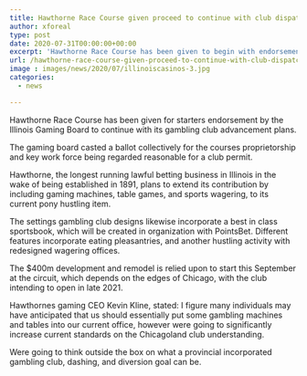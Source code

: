 ```yaml
---
title: Hawthorne Race Course given proceed to continue with club dispatch in Illinois
author: xforeal 
type: post
date: 2020-07-31T00:00:00+00:00
excerpt: 'Hawthorne Race Course has been given to begin with endorsement by the Illinois Gaming Board to continue with its gambling club improvement plans '
url: /hawthorne-race-course-given-proceed-to-continue-with-club-dispatch-in-illinois/
image : images/news/2020/07/illinoiscasinos-3.jpg
categories:
  - news

---
```

Hawthorne Race Course has been given for starters endorsement by the Illinois Gaming Board to continue with its gambling club advancement plans. 

The gaming board casted a ballot collectively for the courses proprietorship and key work force being regarded reasonable for a club permit. 

Hawthorne, the longest running lawful betting business in Illinois in the wake of being established in 1891, plans to extend its contribution by including gaming machines, table games, and sports wagering, to its current pony hustling item. 

The settings gambling club designs likewise incorporate a best in class sportsbook, which will be created in organization with PointsBet. Different features incorporate eating pleasantries, and another hustling activity with redesigned wagering offices. 

The $400m development and remodel is relied upon to start this September at the circuit, which depends on the edges of Chicago, with the club intending to open in late 2021. 

Hawthornes gaming CEO Kevin Kline, stated: I figure many individuals may have anticipated that us should essentially put some gambling machines and tables into our current office, however were going to significantly increase current standards on the Chicagoland club understanding. 

Were going to think outside the box on what a provincial incorporated gambling club, dashing, and diversion goal can be.